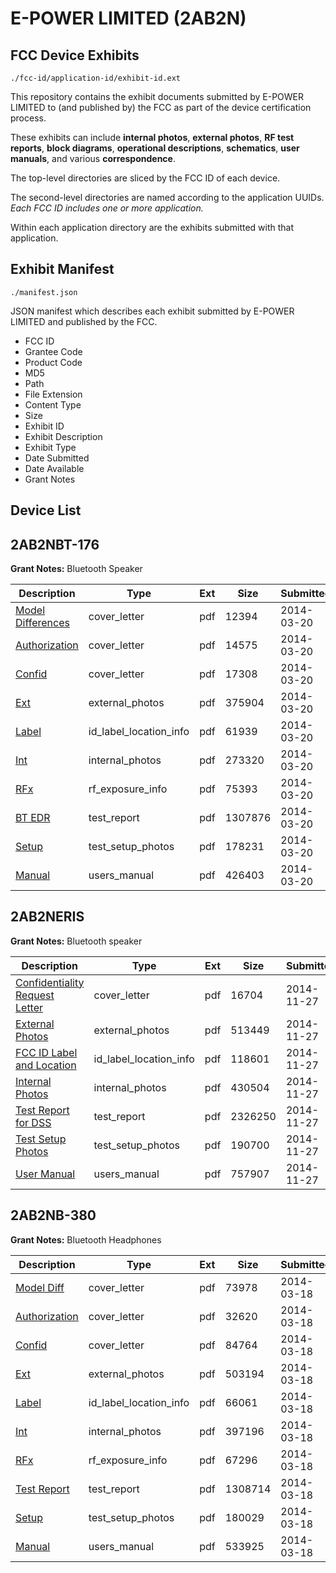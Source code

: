 # E-POWER LIMITED (2AB2N)
## FCC Device Exhibits

```
./fcc-id/application-id/exhibit-id.ext
```

This repository contains the exhibit documents submitted by E-POWER LIMITED to (and published by) the FCC as part of the device certification process.

These exhibits can include **internal photos**, **external photos**, **RF test reports**, **block diagrams**, **operational descriptions**, **schematics**, **user manuals**, and various **correspondence**.

The top-level directories are sliced by the FCC ID of each device.

The second-level directories are named according to the application UUIDs. *Each FCC ID includes one or more application.*

Within each application directory are the exhibits submitted with that application. 

## Exhibit Manifest

```
./manifest.json
```

JSON manifest which describes each exhibit submitted by E-POWER LIMITED and published by the FCC.

- FCC ID
- Grantee Code
- Product Code
- MD5
- Path
- File Extension
- Content Type
- Size
- Exhibit ID
- Exhibit Description
- Exhibit Type
- Date Submitted
- Date Available
- Grant Notes

## Device List
## 2AB2NBT-176
**Grant Notes:** Bluetooth Speaker

| Description | Type | Ext | Size | Submitted | Available |
| ----------- | ---- | --- | ---- | --------- | --------- |
| [Model Differences](2AB2NBT-176/688a04f82a253ae1df19872dc34cf114/2221295.pdf) | cover_letter | pdf | 12394 | 2014-03-20 | 2014-03-20 |
| [Authorization](2AB2NBT-176/688a04f82a253ae1df19872dc34cf114/2221299.pdf) | cover_letter | pdf | 14575 | 2014-03-20 | 2014-03-20 |
| [Confid](2AB2NBT-176/688a04f82a253ae1df19872dc34cf114/2221300.pdf) | cover_letter | pdf | 17308 | 2014-03-20 | 2014-03-20 |
| [Ext](2AB2NBT-176/688a04f82a253ae1df19872dc34cf114/2221301.pdf) | external_photos | pdf | 375904 | 2014-03-20 | 2014-03-20 |
| [Label](2AB2NBT-176/688a04f82a253ae1df19872dc34cf114/2221304.pdf) | id_label_location_info | pdf | 61939 | 2014-03-20 | 2014-03-20 |
| [Int](2AB2NBT-176/688a04f82a253ae1df19872dc34cf114/2221303.pdf) | internal_photos | pdf | 273320 | 2014-03-20 | 2014-03-20 |
| [RFx](2AB2NBT-176/688a04f82a253ae1df19872dc34cf114/2221305.pdf) | rf_exposure_info | pdf | 75393 | 2014-03-20 | 2014-03-20 |
| [BT EDR](2AB2NBT-176/688a04f82a253ae1df19872dc34cf114/2221302.pdf) | test_report | pdf | 1307876 | 2014-03-20 | 2014-03-20 |
| [Setup](2AB2NBT-176/688a04f82a253ae1df19872dc34cf114/2221306.pdf) | test_setup_photos | pdf | 178231 | 2014-03-20 | 2014-03-20 |
| [Manual](2AB2NBT-176/688a04f82a253ae1df19872dc34cf114/2221307.pdf) | users_manual | pdf | 426403 | 2014-03-20 | 2014-03-20 |
## 2AB2NERIS
**Grant Notes:** Bluetooth speaker

| Description | Type | Ext | Size | Submitted | Available |
| ----------- | ---- | --- | ---- | --------- | --------- |
| [Confidentiality Request Letter](2AB2NERIS/a6de7b1d381f1f62f3bd3450cc513708/2457081.pdf) | cover_letter | pdf | 16704 | 2014-11-27 | 2014-11-27 |
| [External Photos](2AB2NERIS/a6de7b1d381f1f62f3bd3450cc513708/2457082.pdf) | external_photos | pdf | 513449 | 2014-11-27 | 2014-11-27 |
| [FCC ID Label and Location](2AB2NERIS/a6de7b1d381f1f62f3bd3450cc513708/2457084.pdf) | id_label_location_info | pdf | 118601 | 2014-11-27 | 2014-11-27 |
| [Internal Photos](2AB2NERIS/a6de7b1d381f1f62f3bd3450cc513708/2457083.pdf) | internal_photos | pdf | 430504 | 2014-11-27 | 2014-11-27 |
| [Test Report for DSS](2AB2NERIS/a6de7b1d381f1f62f3bd3450cc513708/2457086.pdf) | test_report | pdf | 2326250 | 2014-11-27 | 2014-11-27 |
| [Test Setup Photos](2AB2NERIS/a6de7b1d381f1f62f3bd3450cc513708/2457085.pdf) | test_setup_photos | pdf | 190700 | 2014-11-27 | 2014-11-27 |
| [User Manual](2AB2NERIS/a6de7b1d381f1f62f3bd3450cc513708/2457087.pdf) | users_manual | pdf | 757907 | 2014-11-27 | 2014-11-27 |
## 2AB2NB-380
**Grant Notes:** Bluetooth Headphones

| Description | Type | Ext | Size | Submitted | Available |
| ----------- | ---- | --- | ---- | --------- | --------- |
| [Model Diff](2AB2NB-380/517e7a649d39552b909a687a6487d278/2219024.pdf) | cover_letter | pdf | 73978 | 2014-03-18 | 2014-03-18 |
| [Authorization](2AB2NB-380/517e7a649d39552b909a687a6487d278/2219027.pdf) | cover_letter | pdf | 32620 | 2014-03-18 | 2014-03-18 |
| [Confid](2AB2NB-380/517e7a649d39552b909a687a6487d278/2219028.pdf) | cover_letter | pdf | 84764 | 2014-03-18 | 2014-03-18 |
| [Ext](2AB2NB-380/517e7a649d39552b909a687a6487d278/2219029.pdf) | external_photos | pdf | 503194 | 2014-03-18 | 2014-03-18 |
| [Label](2AB2NB-380/517e7a649d39552b909a687a6487d278/2219032.pdf) | id_label_location_info | pdf | 66061 | 2014-03-18 | 2014-03-18 |
| [Int](2AB2NB-380/517e7a649d39552b909a687a6487d278/2219031.pdf) | internal_photos | pdf | 397196 | 2014-03-18 | 2014-03-18 |
| [RFx](2AB2NB-380/517e7a649d39552b909a687a6487d278/2219033.pdf) | rf_exposure_info | pdf | 67296 | 2014-03-18 | 2014-03-18 |
| [Test Report](2AB2NB-380/517e7a649d39552b909a687a6487d278/2219030.pdf) | test_report | pdf | 1308714 | 2014-03-18 | 2014-03-18 |
| [Setup](2AB2NB-380/517e7a649d39552b909a687a6487d278/2219034.pdf) | test_setup_photos | pdf | 180029 | 2014-03-18 | 2014-03-18 |
| [Manual](2AB2NB-380/517e7a649d39552b909a687a6487d278/2219035.pdf) | users_manual | pdf | 533925 | 2014-03-18 | 2014-03-18 |
